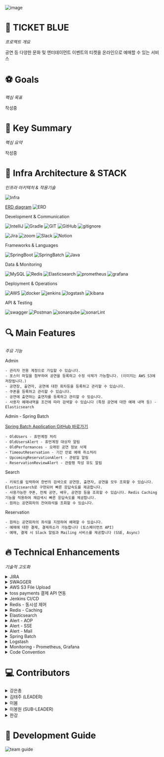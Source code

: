 ![image](https://img1.daumcdn.net/thumb/R1280x0/?scode=mtistory2&fname=https%3A%2F%2Fblog.kakaocdn.net%2Fdn%2F5Ki7f%2FbtsKOKZlNKD%2FkG8QAQwWBnEToKrhFVRrvK%2Fimg.png)

# 🎫 TICKET BLUE
_프로젝트 개요_

공연 등 다양한 문화 및 엔터테이먼트 이벤트의 티켓을 온라인으로 예매할 수 있는 서비스

# ⚽ Goals
_핵심 목표_

작성중

# 🌟 Key Summary
_핵심 요약_

작성중

# 🚀 Infra Architecture & STACK
_인프라 아키텍처 & 적용기술_

![Infra](https://img1.daumcdn.net/thumb/R1280x0/?scode=mtistory2&fname=https%3A%2F%2Fblog.kakaocdn.net%2Fdn%2FctMT0I%2FbtsKO6172by%2FCfn9epQ080RRD8gKUKFShk%2Fimg.png)

[ERD diagram](https://www.erdcloud.com/d/5iR9JboxDdHp9rhv4)
![ERD](https://github.com/user-attachments/assets/c8931c5d-13ba-4120-9876-4e0b613e9af6)

Development & Communication

![IntelliJ](https://img.shields.io/badge/IntelliJ_IDEA-222326.svg?style=for-the-badge&logo=intellij-idea&logoColor=white)
![Gradle](https://img.shields.io/badge/Gradle-02303a?style=for-the-badge&logo=gradle&logoColor=white)
![GIT](https://img.shields.io/badge/GIT-E44C30?style=for-the-badge&logo=git&logoColor=white)
![GitHub](https://img.shields.io/badge/GitHub-100000?style=for-the-badge&logo=github&logoColor=white)
![gitignore](https://img.shields.io/badge/gitignore.io-204ECF?style=for-the-badge&logo=gitignore.io&logoColor=white)

![Jira](https://img.shields.io/badge/Jira-0052CC?style=for-the-badge&logo=jira&logoColor=white)
![zoom](https://img.shields.io/badge/Zoom-0B5CFF?style=for-the-badge&logo=zoom&logoColor=white)
![Slack](https://img.shields.io/badge/Slack-4A154B?style=for-the-badge&logo=slack&logoColor=white)
![Notion](https://img.shields.io/badge/Notion-000000?style=for-the-badge&logo=notion&logoColor=white)

Frameworks & Languages

![SpringBoot](https://img.shields.io/badge/SpringBoot-6db33f?style=for-the-badge&logo=springboot&logoColor=white)
![SpringBatch](https://img.shields.io/badge/SpringBatch-6db33f?style=for-the-badge&logo=spring&logoColor=white)
![Java](https://img.shields.io/badge/Java-ED8B00?style=for-the-badge&logo=openjdk&logoColor=white)

Data & Monitoring

![MySQL](https://img.shields.io/badge/mysql-4479A1?style=for-the-badge&logo=mysql&logoColor=white)
![Redis](https://img.shields.io/badge/redis-FF4438?style=for-the-badge&logo=redis&logoColor=white)
![Elasticsearch](https://img.shields.io/badge/Elasticsearch-005571?style=for-the-badge&logo=Elasticsearch&logoColor=white)
![prometheus](https://img.shields.io/badge/prometheus-E6522C?style=for-the-badge&logo=prometheus&logoColor=white)
![grafana](https://img.shields.io/badge/grafana-F46800?style=for-the-badge&logo=grafana&logoColor=white)

Deployment & Operations

![AWS](https://img.shields.io/badge/aws-232F3E?style=for-the-badge&logo=amazonwebservices&logoColor=white)
![docker](https://img.shields.io/badge/docker-2496ED?style=for-the-badge&logo=docker&logoColor=white)
![jenkins](https://img.shields.io/badge/jenkins-D24939?style=for-the-badge&logo=jenkins&logoColor=white)
![logstash](https://img.shields.io/badge/logstash-005571?style=for-the-badge&logo=logstash&logoColor=white)
![kibana](https://img.shields.io/badge/kibana-005571?style=for-the-badge&logo=kibana&logoColor=white)

API & Testing

![swagger](https://img.shields.io/badge/swagger-85EA2D?style=for-the-badge&logo=swagger&logoColor=white)
![Postman](https://img.shields.io/badge/Postman-ff6c37?style=for-the-badge&logo=postman&logoColor=white)
![sonarqube](https://img.shields.io/badge/sonarqube-4E9BCD?style=for-the-badge&logo=sonarqube&logoColor=white)
![sonarLint](https://img.shields.io/badge/sonarlint-CB2029?style=for-the-badge&logo=sonarlint&logoColor=white)

# 🔍 Main Features

_주요 기능_

Admin

    - 관리자 전용 계정으로 가입할 수 있습니다.
    - 포스터 파일을 첨부하여 공연을 등록하고 수정 삭제가 가능합니다. (이미지는 AWS S3에 저장됩니다.)
    - 공연장, 출연자, 공연에 대한 회차등을 등록하고 관리할 수 있습니다.
    - 쿠폰을 등록하고 관리할 수 있습니다.
    - 공연에 출연하는 출연자를 등록하고 관리할 수 있습니다.
    - 사용자 예매내역을 조건에 따라 검색할 수 있습니다 (특정 공연에 대한 예매 내역 등) - Elasticsearch

Admin - Spring Batch 

[Spring Batch Application GitHub 바로가기](https://github.com/everydayspring/project-blue-batch)

    - OldUsers - 휴먼계정 처리
    - OldUsersAlert - 휴먼계정 대상자 알림
    - OldPerformances - 오래된 공연 정보 삭제
    - TimeoutReservation - 기간 만료 예매 취소처리
    - UpcomingReservationAlert - 관람일 알림
    - ReservationReviewAlert - 관람평 작성 유도 알림

Search

    - 키워드를 입력하여 한번의 검색으로 공연장, 출연자, 공연을 모두 조회할 수 있습니다. Elasticsearch로 구현되어 빠른 응답속도를 제공합니다.
    - 사용가능한 쿠폰, 전체 공연, 배우, 공연장 등을 조회할 수 있습니다. Redis Caching 기능을 적용하여 재검색시 빠른 응답속도를 제공합니다.
    - 원하는 공연회차의 잔여좌석을 조회할 수 있습니다.

Reservation

    - 원하는 공연회차의 좌석을 지정하여 예매할 수 있습니다.
    - 예매에 대한 결제, 결제취소가 가능합니다 (토스페이먼츠 API)
    - 예매, 결제 시 Slack 알림과 Mailing 서비스를 제공합니다 (SSE, Async)


# 🔥 Technical Enhancements

_기술적 고도화_

<details> <summary>JIRA</summary>

### Jira

- Jira 플랫폼을 활용하여 프로젝트 관리를 진행하였습니다

![Jira_Timeline](https://g-cbox.pstatic.net/MjAyNDExMjFfMzAw/MDAxNzMyMTYyNTQzODMx.xZDLpCMsB_vk-ReOs_fb2pckQWKXCWDOJhmYmN27W_Eg.YxNraajudnB_nkRHdVToJtELcEThTK424gE-Loj6ocAg.PNG/%EC%8A%A4%ED%81%AC%EB%A6%B0%EC%83%B7_2024-11-21_131417.png)

- GitHub 연동으로 이슈와 관련된 커밋 기록을 확인할 수 있습니다

![Jira_Github_connection](https://g-cbox.pstatic.net/MjAyNDExMjFfODQg/MDAxNzMyMTYyNjg5NTYy.vl0DYUQdx9ercb8V801IwkQcT3JaHCzwaDSiXTWT43Qg.3cU_sfoN8RgRsDWqh9XCc4aeOAW_R90e9CbrjDal5Ncg.PNG/%EC%8A%A4%ED%81%AC%EB%A6%B0%EC%83%B7_2024-11-21_131737.png)


[Jira로 프로젝트 관리하기 Blog](https://everyday-spring.com/626)

</details>

<details> <summary>SWAGGER</summary>

### Swagger

- 좀더 편안한 API 테스트를 위해 Swagger를 도입하였습니다
- API 목록이 알파벳 오름차순으로 정렬되도록 추가 설정을 하였습니다

![Swagger_API](https://g-cbox.pstatic.net/MjAyNDExMjFfODYg/MDAxNzMyMTYyODk2ODEw.ENov1JgrjEIMPxkHeYmBpxBVUs9VrZIvttgMTybO0qUg.ghIwmCI8tVSUwNZMreYjq9XtPDOfgCdBFVz_6Zl-hwIg.PNG/%EC%8A%A4%ED%81%AC%EB%A6%B0%EC%83%B7_2024-11-21_132055.png)

- DTO의 inner class 구조를 삭제하고 Sample data를 설정했습니다.

![Swagger_sample_data](https://g-cbox.pstatic.net/MjAyNDExMjFfMjU2/MDAxNzMyMTYyOTA1Njg3.HSlfdyH4pgD0olN5ixaUY1iFWwvKNPZdkQOnH5kNqyUg.kSxjxT3-X-34iF68FZ6O5Nq0IoW_Wd9sd25p2uTSBwAg.PNG/%EC%8A%A4%ED%81%AC%EB%A6%B0%EC%83%B7_2024-11-21_132118.png)

[Java SpringBoot Swagger Blog](https://everyday-spring.com/625)

</details>


<details> <summary>AWS S3 File Upload</summary>

- 공연 등록 시 공연 포스터 S3에 업로드 기능
- 공연 삭제 시 포스터 동시 삭제
- 포스터 수정 시 S3에 있던 기존 이미지가 삭제된 후 새로운 이미지로 교체 기능
- S3 이미지 첨부파일 올라간 모습
  ![S3버킷](img.png)

</details>

<details> <summary>toss payments 결제 API 연동</summary>

Toss Payments에서 제공하는 API가 사용하기 쉽게 되어있다.<br>
토스페이의 절차는 아래 사진과 같이 이루어져있다.<br>
![토스 결제 절차](https://img1.daumcdn.net/thumb/R1280x0/?scode=mtistory2&fname=https%3A%2F%2Fblog.kakaocdn.net%2Fdn%2FcNmDms%2FbtsKhpnqeWa%2FcurhwWKSLpzzy4ilgqln21%2Fimg.png)

Toss에서 제공해주는 템플릿을 열면 이렇게 html들과 Controller를 제공해준다.<br>
![템플릿](https://img1.daumcdn.net/thumb/R1280x0/?scode=mtistory2&fname=https%3A%2F%2Fblog.kakaocdn.net%2Fdn%2FcFJhZx%2FbtsKgaEY4Gr%2FdNA3GfsXLbFMCBQM1Xhi10%2Fimg.png)

처음에 결제위젯으로 진입하기 전 전달할 데이터를 세팅해서 Payment 테이블에 기본적인 값들을 저장해주고
결제위젯에 필요한 값들을 Return 값으로 전달해줬다.<br>
![리턴 값 이미지](https://img1.daumcdn.net/thumb/R1280x0/?scode=mtistory2&fname=https%3A%2F%2Fblog.kakaocdn.net%2Fdn%2FGv9D9%2FbtsKQ6N9VPv%2FeJNmer56J5Zo44QOORu6vK%2Fimg.png)

그리고 Return 값은 Model에 넣은후 Spring의 **Thymleaf**를 이용하여 html에서 값을 불러왔다.<br>
![model로 값 전달](https://img1.daumcdn.net/thumb/R1280x0/?scode=mtistory2&fname=https%3A%2F%2Fblog.kakaocdn.net%2Fdn%2FG5bSg%2FbtsKQDL7XgY%2F71tYBCz3KUtSZhDSj1W1Yk%2Fimg.png)

아래와 같이 쓰면 Model에 있는 값을 불러올 수 있다.<br>
![Thymleaf로 값 불러오기](https://img1.daumcdn.net/thumb/R1280x0/?scode=mtistory2&fname=https%3A%2F%2Fblog.kakaocdn.net%2Fdn%2FbyVEV8%2FbtsKh01Bu0c%2FDUEoPuX0CAOBUwKBj9Utj0%2Fimg.png)

결제위젯의 **결제하기**를 누르면 checkout.html의 'widgets.requestPayment'를 통해 결제창을 요청한다.<br>
![widget 이미지](https://img1.daumcdn.net/thumb/R1280x0/?scode=mtistory2&fname=https%3A%2F%2Fblog.kakaocdn.net%2Fdn%2FHn59g%2FbtsKQBt54nU%2FbDokeAO17rEuZVXT9SQVjk%2Fimg.png)

Toss에서는 중간에 결제 가격을 조정하여 악의적으로 이용할 수 있다고 하여 요청을 보낼 당시의 orderId, amount와
Return으로 받은 orderId, amount를 비교하여 일치여부를 확인하는 것을 권장하기 때문에 
결제 승인 절차에 진입하기 전에 가격을 검증하였다.
아까 Payment 테이블에 저장해놓은 orderId, amount를 불러와 Return으로 받은 값과 비교를 진행한다.<br>
![검증 이미지](https://img1.daumcdn.net/thumb/R1280x0/?scode=mtistory2&fname=https%3A%2F%2Fblog.kakaocdn.net%2Fdn%2Fbb0jdw%2FbtsKQGITmS0%2FN6v40uHIMOa4U6YW40XXwK%2Fimg.png)

그렇게 최종적으로 승인되면 아래와 같이 Json 형식으로 값들을 Return해준다.<br>
![결제 승인 이미지](https://img1.daumcdn.net/thumb/R1280x0/?scode=mtistory2&fname=https%3A%2F%2Fblog.kakaocdn.net%2Fdn%2FceC3y3%2FbtsKgef7pyp%2F4rX8Uwyctvkr96bb8lSjq0%2Fimg.png)



</details>

<details> <summary>Jenkins CI/CD</summary>

### Window PC에 Docker, jenkins 설치, GitHub 연동하기

- window 환경에서 Jenkins 환경을 구성하여 배포 테스트를 진행했습니다

![터미널에서 도커 컨테이너 실행](https://img1.daumcdn.net/thumb/R1280x0/?scode=mtistory2&fname=https%3A%2F%2Fblog.kakaocdn.net%2Fdn%2FbC3EdK%2FbtsKnFXc1Xl%2FYuAtZ1hBEkKRxcb5km3H10%2Fimg.png)
![정상적으로 연결된 젠킨스](https://img1.daumcdn.net/thumb/R1280x0/?scode=mtistory2&fname=https%3A%2F%2Fblog.kakaocdn.net%2Fdn%2FbjfzW8%2FbtsKl6BKLBs%2FmWzKjOkrxfUEp8lc7jpyr0%2Fimg.png)

### AWS EC2에 Docker Jenkins 설치, Github Spring Boot application CI/CD

- EC2에서 Jenkins CI/CD 환경을 구성하였습니다
- Docker - Jenkins 구조의 최소 요구 성능을 반영하여 t3.small 인스턴스를 생성했습니다
- Docker not found
    - Docker 명령어를 찾지 못해 발생하는 문제
    - Jenkins 내에 Docker를 추가 설치하여 Docker in Docker 구조를 사용했습니다
- 추가적인 리소스를 사용 할 수 있도록 메모리 스왑 설정도 진행하였습니다.

![ec2_instance_type](https://img1.daumcdn.net/thumb/R1280x0/?scode=mtistory2&fname=https%3A%2F%2Fblog.kakaocdn.net%2Fdn%2FQUUa3%2FbtsKtNvFdDM%2FKCnGUwP01CkzMfyB7P5Me0%2Fimg.jpg)

![jenkins_pipeline_setting](https://img1.daumcdn.net/thumb/R1280x0/?scode=mtistory2&fname=https%3A%2F%2Fblog.kakaocdn.net%2Fdn%2FrXrF9%2FbtsKtJ70cSY%2FpSMCHvEQ48aUVNAtOgRz71%2Fimg.png)

![jenkins_deploy](https://img1.daumcdn.net/thumb/R1280x0/?scode=mtistory2&fname=https%3A%2F%2Fblog.kakaocdn.net%2Fdn%2FbtzsIf%2FbtsKtFET9jR%2FNlcHtt8PZICWdbmyDmKJj1%2Fimg.png)

Jenkins CI/CD 블로그

[ (1) ](https://everyday-spring.com/628)
[ (2) ](https://everyday-spring.com/629)
[ (3) ](https://everyday-spring.com/630)
[ (4) ](https://everyday-spring.com/631)
[ (5) ](https://subin0522.tistory.com/632)
[ (6) ](https://subin0522.tistory.com/633)
[Jenkins CI/CD 트러블 슈팅](https://everyday-spring.com/634)

</details>


<details> <summary>Redis - 동시성 제어</summary>

### 동시성 제어를 위한 락 적용

- 선착순 쿠폰을 발급하는 과정에서 동시에 많은 요청이 들어올 수 있기 때문에 동시성 제어의 필요성이 있다고 생각하였고
  이를 위해 다음 세 가지 락 방식을 적용 및 테스트하여 가장 효율적인 방식을 찾고자 한다.
1. 낙관적 락 :


- 낙관적 락은 데이터베이스의 레코드에 버전 정보를 두어 데이터의 충돌이 발생하지 않을 것이라고 가정하는 방식으로 수정 시점에 데이터의
  버전이 일치하는 지를 확인하여 만약 일치하지 않으면 예외를 발생
- 장점으로는 트랜잭션이 짧고 충돌이 적은 환경에서는 성능이 뛰어나며, 락을 사용하지 않기 때문에 높은 동시성을 유지할 수 있다.
-  JPA의 @Version 애너테이션을 사용하여 쿠폰 엔티티에 Version필드를 추가하고, 이를 통해 충돌을 감지한다.


2. 비관적 락 :


- 데이터의 수정이 일어날 가능성이 높다고 가정하여 레코드를 수정할 때 즉시 락을 걸어 다른 트랜잭션이 접근하지 못하도록 하는 방식.
- 장점으로는 데이터 충돌이 발생할 가능성이 있는 경우에 유용하며 트랜잭션의 안전성을 보장.
- PA의 @Lock 애너테이션을 사용하여 레퍼지토리에서 쿠폰 엔티티를 조회할 때 비관적 락 모드를 적용.


3. 분산 락 :


- 분산 락은 여러 서버에서 동시에 접근하는 환경에서 데이터의 일관성을 유지하기 위해 사용하는 락으로 Redis와 같은 외부 시스템을 활용하여 락을 관리
- 장점으로는 여러 인스턴스에서 동시에 실행되는 애플리케이션에서 동시성 문제를 해결할 수 있으며 데이터의 일관성을 유지할 수 있다.
- Redis와 같은 분산 시스템에서 락을 관리하기 위해 Redisson 라이브러리를 사용하여 쿠폰 발급 시 분산 락을 적용.

#### 쿠폰 발급 테스트
특정 쿠폰 발급 시 동시 요청이 발생할 때 발생할 수 있는 문제를 확인하고, 성공적으로 발급된 수량과 실제 최종적으로 반영된 발급 수량의 차이를 점검 하기 위해 테스트를 진행

![테스트 폼](https://blog.kakaocdn.net/dn/z0TQK/btsKydNb8MY/4AJvi7Tk2wEVjCvoKvZhb0/img.png)
1) 테스트 준비:
testCount는 총 1000개의 동시 요청을 의미
ExecutorService는 10개의 스레드를 사용하여 동시 요청을 테스트
CountDownLatch는 모든 스레드가 작업을 완료할 때까지 메인 스레드가 대기하도록 설정.
AtomicInteger를 사용하여 발급 성공 카운트(atomicInteger)와 예외 발생 카운트(atomicexception)를 기록


2) 동시 요청 생성:
각 스레드는 couponService.firstCoupon(authUser, couponId)를 호출하여 쿠폰 발급 요청을 수행
요청이 성공하면 atomicInteger의 값을 증가,
예외가 발생하면 atomicexception의 값을 증가시키며 예외 메시지를 출력
finally 블록에서 countDownLatch.countDown()을 호출하여 해당 스레드의 작업 완료를 알린다.


3) 결과 검증:
countDownLatch.await()로 모든 스레드의 작업이 완료될 때까지 대기
executorService.shutdown()을 호출하여 스레드 풀을 종료
데이터베이스에서 최종 쿠폰 발급 수량을 가져와서 atomicInteger와 비교
성공한 발급 수량이 실제 쿠폰의 currentQuantity와 다른지 확인하여, 동시성 문제로 인한 데이터 불일치를 검증
   ![일반결과](https://blog.kakaocdn.net/dn/bKUwCE/btsKIScgQVl/FLiWoaWX0ZJ4M6hIkYDRQK/img.png)

- 일반 테스트 결과 :
  -  테스트의 결과는 최종 발급된 쿠폰의 수량 111개, 성공한 발급 수량은 1000개로 목표는 1000개의 쿠폰 발급이었지만 실질적으로 111건 밖에 유저들에게 
쿠폰이 발급 되지 않았다. 이유로는 쿠폰 발급 로직이 많은 사용자의 동시 요청을 처리하는 과정에서 동시성 제어가 제대로 이루어지지 않아, 
일부 요청이 충돌하여 실패했을 가능성이 높다. 락이 걸리지 않은 상태에서 여러 트랜잭션이 동시에 같은 쿠폰 데이터를 수정하려고 할 때 데이터 일관성이 
보장되지 않아 발급 실패가 발생할 수 있으며 그 결과로 111건 만이 발급되지 못하였다.

#### 낙관적 락 적용
 - 데이터가 충돌하지 않을 것이라는 가정 하에 동작 -> 즉, 여러 스레드가 동시에 데이터를 수정할 가능성이 낮다고 가정하고 수정할 때까지 락을 
사용하지 않는다.
![낙관적락](https://blog.kakaocdn.net/dn/UKoVz/btsKxRjoKwK/fQxgieyiAIkdElwkcnooSk/img.png) ![결과](https://blog.kakaocdn.net/dn/oDOBh/btsKxQEOBsS/BsV3JbZSHb75z7tGTpIAj1/img.png)
1) 버전 관리 : 엔티티에 @Version 어노테이션을 사용하여 쿠폰 엔티티에 Version필드를 추가 ->  DB에서 엔티티를 수정할 때, 현재 버전과 데이터베이스의 버전이 일치하는지 확인
 

2) 충돌 감지 : 다른 스레드가 동시에 해당 데이터를 수정하여 버전이 변경되었다면, 예외가 발생 -> 충돌을 감지한 스레드는 재시도하거나 오류 처리


3) 결과 : 서비스에서 발급된 쿠폰 수량과 고객이 요청한 쿠폰의 수량은 일치 하지만, 867개의 쿠폰이 예외 발생으로 인해 지급되지 못하였다.  


#### 비관적 락 적용
 - 데이터 충돌이 자주 발생한다고 가정하고 동시성을 관리하는 방법으로 락은 트랜잭션이 완료될 때까지 유지되며, 이를 통해 데이터의 일관성을 보장한다.

![비관적 락](https://blog.kakaocdn.net/dn/ALmJx/btsKKhvjSML/XPPme4stjbn5KcIZ2vjw4K/img.png)

1) 비관적 락 적용 :  Repository 락을 사용하기 위해 특정 메서드에 @Lock(LockModeType.PESSIMISTIC_WRITE) 어노테이션을 적용


2)  비관적 락 의미 : @Lock을 통해 데이터를 조회한 시점에서 다른 트랜잭션이 해당 데이터에 접근하여 변경할 수 없도록 강제로 잠금을 설정


3) 트랜잭션 범위 내 락 적용 : 비관적 락은 트랜잭션 범위 내에서만 유효 -> 트랜잭션이 완료되면 락이 자동으로 해제되며, 다른 트랜잭션이 접근가능


4) 데드락 : 여러 트랜잭션이 서로의 락을 기다리는 데드락 상황발생(대기시간 초과-PessimisticLockException) ->
적절한 타임아웃 설정 및 재시도 로직 을 통해 해결 가능


5) 결과 : 여러 스레드가 동시에 쿠폰 발급을 시도하면 트랜잭션이 순차적으로 처리되기 때문에 성능 저하가 발생할 수 있으며 특히 1000개의 요청이 한꺼번에 들어올 경우 
락으로 인해 데드락 상황이 발생할 수 있으며 그 결과 많은 요청이 충돌하면서 일부는 대기 중 타임아웃되거나 실패하고  최종 발급 수량과 요청된 수량 간 차이가 아래와 같이 발생 할 수 있다.

![비관적 락 결과](https://blog.kakaocdn.net/dn/dl5NL1/btsKJAJbRPG/LKNqypLVcFNXXXY5kWZk6K/img.png)


#### 분산 락 적용
 - 여러 인스턴스에서 동시성 제어를 목적으로 사용되며 분산 환경에서 데이터 일관성을 보장하기 위해 Redis와 같은 외부 시스템을 이용해 락을 관리하는 방식.

![분산 락 aop](https://blog.kakaocdn.net/dn/T8q99/btsKJCGTTd5/Ip42602YYOaRn3oP9mkk8k/img.png)

 -  aop를 적용한 락 로직 (어노테이션)
1) Redis 기반 락 구현:

Redis에 락 키를 저장하여 동시성 제어를 수행하며 락의 키는 lock:<key> 형식으로 생성하고 RedissonClient를 사용해 관리



2) 락 설정 및 획득 :

lock.tryLock() 메서드를 통해 지정된 대기 시간(waitTime)과 임대 시간(leaseTime) 내에 락을 획득 시도 한다.

- waitTime: 락을 기다릴 최대 시간.
- leaseTime: 락을 유지할 시간.


3) 락 해제 및 자동 해제 :

락 해제는 lock.unlock()를 호출하며 leaseTime 이 초과되면 자동으로 해제되며, 락이 해제가 되지 않는다면 다른 트랜잭션에서 접근할 수 없으므로 
finally 를 통해 항상 락을 해제 할 수 있도록 지정함.

#### 분산 락 적용 : 
![분산 락적용 이미지](https://img1.daumcdn.net/thumb/R1280x0/?scode=mtistory2&fname=https%3A%2F%2Fblog.kakaocdn.net%2Fdn%2Fb02Q9C%2FbtsKKrdsWrv%2FwAkpGmB6wFKDYVvFdVkq21%2Fimg.png)
AOP를 통해 지정한 어노테이션 포인트를 통해 특정 서비스 메서드 위에 락 어노테이션과 Key 값을 명시하여 동시성 제어를 수행 할 수 있도록 한다. 
이때의 Key 값은 락의 고유 식별자로 사용되며 이를 통하여 Redis와 같은 외부 시스템에서 분산 락을 관리한다.

-> 락을 필요한 메서드에만 간단한 방법으로 적용할 수 있어 코드 중복을 줄이며 설정된 Key를 통해 각 리소스에 대한 락을 독립적으로 관리가 가능하다.

#### 분산락 테스트

1) 테스트 환경 설정 :

- 30개의 스레드가 동시에 쿠폰 발급을 요청하도록 설정.
- 각각의 스레드는 고유한 AuthUser 객체를 생성하여 요청 간 충돌 방지.

2) 테스트 데이터 :
발급 가능한 쿠폰의 총 수량 
10,000개.

#### 결과 
![분산 락 결과](https://img1.daumcdn.net/thumb/R1280x0/?scode=mtistory2&fname=https%3A%2F%2Fblog.kakaocdn.net%2Fdn%2F9jeuM%2FbtsKIQy0ksH%2FdSgxPB9sRMagK1AA36K2iK%2Fimg.png)
1) 발급 수량 일치 :

- 서비스에서 발급된 쿠폰 수량: 10,000개.
- 고객이 요청한 쿠폰 수량과 정확히 일치하며 중복 발급 없음

2) 데드락 미발생 :

- 30개 스레드의 동시 요청 처리 중에도 데드락이나 타임아웃 발생하지 않음

3) 안전성 확인 :

- 분산 락 적용으로 인해 예상치 못한 쿠폰 발급 초과 문제 해결
- 각 스레드는 순차적으로 락을 획득하여 동시성 문제 없이 안정적으로 요청 처리

</details>

<details>
  <summary>Redis - Caching</summary>

- 배우 단건 조회

   <details>
       <summary>캐싱 전: Average 32, Error 0%</summary>

  ![캐싱 전 이미지](https://img1.daumcdn.net/thumb/R1280x0/?scode=mtistory2&fname=https%3A%2F%2Fblog.kakaocdn.net%2Fdn%2Fcen7X9%2FbtsKPgSiDEL%2FtR8hYcOo2bAaw9slhjcGMK%2Fimg.png)
  ![캐싱 전 그래프](https://img1.daumcdn.net/thumb/R1280x0/?scode=mtistory2&fname=https%3A%2F%2Fblog.kakaocdn.net%2Fdn%2FArpyG%2FbtsKRxLs9PS%2FPmIG1PPi6KKLRblYhMvdo0%2Fimg.png)

  </details>

  <details>
     <summary>캐싱 후: Average 7, Error 0%</summary>

  ![캐싱 후 이미지](https://img1.daumcdn.net/thumb/R1280x0/?scode=mtistory2&fname=https%3A%2F%2Fblog.kakaocdn.net%2Fdn%2FW3abg%2FbtsKR3XvRJ2%2FWrsEYChLeRYZljfltkW57K%2Fimg.png)
  ![캐싱 후 그래프](https://img1.daumcdn.net/thumb/R1280x0/?scode=mtistory2&fname=https%3A%2F%2Fblog.kakaocdn.net%2Fdn%2FpLbxO%2FbtsKPOnnz2S%2F4XK0aGmAb16lBK5CVaPSO0%2Fimg.png)

  </details>


- 공연 단건 조회

   <details>
       <summary>캐싱 전: Average 30, Error 0%  </summary>

  ![캐싱 전 이미지](https://img1.daumcdn.net/thumb/R1280x0/?scode=mtistory2&fname=https%3A%2F%2Fblog.kakaocdn.net%2Fdn%2FKDaEx%2FbtsKR58R7fm%2Fo9zhFyiET3tWGDqr2v97WK%2Fimg.png)
  ![캐싱 전 그래프](https://img1.daumcdn.net/thumb/R1280x0/?scode=mtistory2&fname=https%3A%2F%2Fblog.kakaocdn.net%2Fdn%2F5SsZZ%2FbtsKRRJIXSj%2FItWW5d4k79bI22BUiNkEvk%2Fimg.png)

  </details>

  <details>
     <summary> 캐싱 후: Average 14, Error 0%</summary>

  ![캐싱 후 이미지](https://img1.daumcdn.net/thumb/R1280x0/?scode=mtistory2&fname=https%3A%2F%2Fblog.kakaocdn.net%2Fdn%2Fb45hcX%2FbtsKQzwmxs6%2FKcNkUty6dFa1ML4giCsYW1%2Fimg.png)
  ![캐싱 후 그래프](https://img1.daumcdn.net/thumb/R1280x0/?scode=mtistory2&fname=https%3A%2F%2Fblog.kakaocdn.net%2Fdn%2FP9VJp%2FbtsKRgb706p%2FWhVbTFCRI1yK8XpJ19XvZk%2Fimg.png)
  </details>


- 공연 회차 조회

   <details>
       <summary> 캐싱 전: Average 25, Error 0% </summary>

  ![캐싱 전 이미지](https://img1.daumcdn.net/thumb/R1280x0/?scode=mtistory2&fname=https%3A%2F%2Fblog.kakaocdn.net%2Fdn%2FZgCuN%2FbtsKPhjfC4j%2Fxn51iJOoh016xTnkjddYxk%2Fimg.png)
  ![캐싱 전 그래프](https://img1.daumcdn.net/thumb/R1280x0/?scode=mtistory2&fname=https%3A%2F%2Fblog.kakaocdn.net%2Fdn%2FbzXDUB%2FbtsKPGJ0Y4s%2Fkt0nbgiP0VQ2wvYn0mRwB1%2Fimg.png)

  </details>

  <details>
     <summary>캐싱 후: Average 12, Error 0%</summary>

  ![캐싱 후 이미지](https://img1.daumcdn.net/thumb/R1280x0/?scode=mtistory2&fname=https%3A%2F%2Fblog.kakaocdn.net%2Fdn%2FxUYhe%2FbtsKRSojJE2%2FaM7ccg7qg2VbAL7xAkCip1%2Fimg.png)
  ![캐싱 후 그래프](https://img1.daumcdn.net/thumb/R1280x0/?scode=mtistory2&fname=https%3A%2F%2Fblog.kakaocdn.net%2Fdn%2FbuK0AT%2FbtsKQgREgRx%2FEYKSIrrpTVgSjQpRJ5B5o0%2Fimg.png)
  </details>


- 공연 관람평 조회

   <details>
       <summary> 캐싱 전: Average 17369, Error 0% </summary>

  ![캐싱 전 이미지](https://img1.daumcdn.net/thumb/R1280x0/?scode=mtistory2&fname=https%3A%2F%2Fblog.kakaocdn.net%2Fdn%2FbgBZgh%2FbtsKPBhCTDv%2FUoM0OKH3hkD62TXgDgLbCk%2Fimg.png)
  ![캐싱 전 그래프](https://img1.daumcdn.net/thumb/R1280x0/?scode=mtistory2&fname=https%3A%2F%2Fblog.kakaocdn.net%2Fdn%2Fze7lA%2FbtsKRogMbQA%2F6ZkRNnhWV2uTKpXcRKOxF1%2Fimg.png)

  </details>

  <details>
     <summary> 캐싱 후: Average 19, Error 0%</summary>

  ![캐싱 후 이미지](https://img1.daumcdn.net/thumb/R1280x0/?scode=mtistory2&fname=https%3A%2F%2Fblog.kakaocdn.net%2Fdn%2Fc6z6xL%2FbtsKQLpXFWe%2FqoFIEGykvW7WKo9k6jhCN1%2Fimg.png)
  ![캐싱 후 그래프](https://img1.daumcdn.net/thumb/R1280x0/?scode=mtistory2&fname=https%3A%2F%2Fblog.kakaocdn.net%2Fdn%2FoCcm7%2FbtsKPUOPkct%2FVoaRKuROYppMp4nGLEONpK%2Fimg.png)
  </details>


- 공연 출연자 조회

   <details>
       <summary>  캐싱 전: Average 26, Error 1.04%   </summary>

  ![캐싱 전 이미지](https://img1.daumcdn.net/thumb/R1280x0/?scode=mtistory2&fname=https%3A%2F%2Fblog.kakaocdn.net%2Fdn%2FwmBUB%2FbtsKPyFuHDp%2FdIK6JSYhZZl98UpmgYfQhk%2Fimg.png)
  ![캐싱 전 그래프](https://img1.daumcdn.net/thumb/R1280x0/?scode=mtistory2&fname=https%3A%2F%2Fblog.kakaocdn.net%2Fdn%2Flt3CP%2FbtsKQrL3Des%2F4BeU9pyU38jlZ3R9JSymsk%2Fimg.png)

  </details>

  <details>
     <summary>캐싱 후: Average 14, Error 0%</summary>

  ![캐싱 후 이미지](https://img1.daumcdn.net/thumb/R1280x0/?scode=mtistory2&fname=https%3A%2F%2Fblog.kakaocdn.net%2Fdn%2FetO397%2FbtsKRdmaiAf%2Fcye4DnT5kKo8FBABuAJWyK%2Fimg.png)
  ![캐싱 후 그래프](https://img1.daumcdn.net/thumb/R1280x0/?scode=mtistory2&fname=https%3A%2F%2Fblog.kakaocdn.net%2Fdn%2FcuuDXS%2FbtsKQ8kYjgj%2F4dpSu9r3wKLB93gAOR7WJk%2Fimg.png)
  </details>


- 공연장 단건 조회

   <details>
       <summary> 캐싱 전: Average 148, Error 9.55%   </summary>

  ![캐싱 전 이미지](https://img1.daumcdn.net/thumb/R1280x0/?scode=mtistory2&fname=https%3A%2F%2Fblog.kakaocdn.net%2Fdn%2FETGnP%2FbtsKQ4iBAe9%2FB4gZhj8jsUMrW0AMjYXdZK%2Fimg.png)
  ![캐싱 전 그래프](https://img1.daumcdn.net/thumb/R1280x0/?scode=mtistory2&fname=https%3A%2F%2Fblog.kakaocdn.net%2Fdn%2FUe0l1%2FbtsKRoujH5T%2FmjdE7qUlVMghiM67heaxo1%2Fimg.png)

  </details>

  <details>
     <summary> 캐싱 후: Average 12, Error 0%</summary>

  ![캐싱 후 이미지](https://img1.daumcdn.net/thumb/R1280x0/?scode=mtistory2&fname=https%3A%2F%2Fblog.kakaocdn.net%2Fdn%2FbS4HZy%2FbtsKRS2WMt8%2FsfKTLrMnXHUMkkGkyEIejK%2Fimg.png)
  ![캐싱 후 그래프](https://img1.daumcdn.net/thumb/R1280x0/?scode=mtistory2&fname=https%3A%2F%2Fblog.kakaocdn.net%2Fdn%2Fcs9Hb0%2FbtsKPBaU7ow%2FtO0Qx4RqO0OoPjqckRQvHk%2Fimg.png)
  </details>


</details>

<details> <summary>Elasticsearch</summary>

### elastic 환경설정 및 검색 api구현과정
#### elastic 도입 배경
ElasticSearch는 빠르고 정확한 검색이 필요한 다양한 서비스에서 사용됩니다.
저희 프로젝트에서는 검색 속도와 정확성을 최적화하기 위해 도입했으며, 주요 도입 이유는 다음과 같습니다:

- 예약 검색 최적화: 사용자 예약 정보를 효율적으로 검색하기 위한 전용 검색 엔진 필요.
- 데이터 분석 확장성: 단순 검색뿐만 아니라, 예약 데이터의 다양한 분석이 가능하도록 설계.
- 확장 가능성: 프로젝트가 확장되더라도 서버를 손쉽게 추가하고 데이터를 효과적으로 분산 처리할 수 있는 구조..

#### elasticsearch API 구현
검색 API
예약 검색 API를 구현해 사용자 이름, 공연 제목, 날짜, 상태 등 다양한 조건으로 검색 가능하도록 개발.

- 사용한 기술: Criteria API를 이용한 정적 쿼리 생성.
- 구현 방식:
예약 정보 필터링.
데이터 동기화 기능 구현.

- api
![image](https://github.com/user-attachments/assets/223ffbba-7c80-4622-b044-19d49159017d)
![image](https://github.com/user-attachments/assets/d1ba2880-ee51-49f6-aedd-2c5d1102c666)

- index
![image](https://github.com/user-attachments/assets/059969de-6a28-4397-ba2e-380ca11beedb)
![image](https://github.com/user-attachments/assets/5631fd1e-7a10-4cbf-91f4-ca0a20efb5c0)

- data
![image](https://github.com/user-attachments/assets/a4163210-e8d3-4330-818f-ba7fb2d5846c)

#### 성능 테스트 및 개선 방향
Elasticsearch를 도입한 뒤, 실제 환경에서의 성능을 점검했습니다.
다양한 조건으로 쿼리를 실행하며 MySQL과 속도를 비교했고, 성능 병목 현상을 식별해 최적화했습니다.

- 성능 이슈 및 대응
    이슈: MySQL보다 Elasticsearch의 속도가 느린 문제 발견.
    원인:
인덱스 설정 최적화 부족.
데이터가 분산되지 않은 단일 노드 구성.
대응 방안:
역색인 최적화.
샤드 분산 구성 및 클러스터 확장.
- admin/search 성능
![image](https://github.com/user-attachments/assets/ef56629d-5ed4-4132-aab1-a8f4b428e038)
- search/keyword 성능
![image](https://github.com/user-attachments/assets/bc54aea2-6600-4737-9525-efc4077bb30c)


### elastic api 성능비교 및 grafna 이용한 모니터링
Elasticsearch(ES) 기반 API와 MySQL 기반 API의 성능을 비교하고, 높은 부하 조건에서의 안정성을 평가하기 위해 진행했습니다. 
성능 평가는 아래 지표를 기준으로 이루어졌습니다:
- 평균 응답 시간: 각 API의 요청 처리 속도 비교.
- 초당 처리량(QPS): 부하 증가 시 API가 처리 가능한 요청 수.
- CPU 사용량: 자원 효율성을 평가.
- 안정성 평가: 동시 사용자가 많아질수록 성능 변화 확인.
#### 테스트 결과
![image](https://github.com/user-attachments/assets/4c01bad4-1aa6-4c6f-af22-6346b02366c9)
![image](https://github.com/user-attachments/assets/13cd51c3-246c-42e1-9b90-07d791d9c815)
![image](https://github.com/user-attachments/assets/1e72e000-158d-4eee-a6fc-6978d9e5dc4d)

#### 테스트 결과 분석
- 평균 응답 시간
API별 평균 응답 시간을 비교한 결과, 아래와 같은 차이가 나타났습니다:

/search/filter와 같은 단순 쿼리는 MySQL 기반 API가 더 빠른 응답 시간을 기록.
/admin/search와 같은 복합 쿼리에서는 Elasticsearch의 성능이 더 우수할 것으로 기대했지만, 테스트 데이터의 영향으로 차이가 크지 않았음.
- 초당 처리량(Throughput)
동시 사용자가 증가했을 때 QPS는 일정 수준 유지되었으나, Elasticsearch는 특정 시점에서 약간의 성능 저하가 발생.
MySQL은 데이터 크기가 작을 경우 Elasticsearch보다 높은 QPS를 기록.
- 호출 트래픽 분포
단순 쿼리(/search/filter, /search/reservations)와 복합 쿼리(/admin/search)의 호출 비율을 분석한 결과, 복합 쿼리 API에서 부하가 더 집중되는 경향이 나타남.
- CPU 사용량
Elasticsearch는 복합 쿼리를 처리할 때 CPU 자원을 더 많이 사용.
네트워크 오버헤드와 데이터 직렬화/역직렬화로 인한 자원 사용량 증가 가능성 확인.

#### Elasticsearch 속도 저하 원인 분석
1. 데이터 크기
   테스트 데이터 크기: 작은 데이터셋에서는 MySQL이 Elasticsearch보다 효율적.
   실제 운영 데이터: 대규모 데이터에서는 Elasticsearch의 장점이 발휘될 가능성이 높음.
2. Elasticsearch 쿼리 복잡도
   복잡한 조합의 쿼리(예: filter, match, sort, aggregation)에서 성능 저하가 발생 가능.
   쿼리 최적화가 미흡했을 가능성 존재.
3. 네트워크 오버헤드
   Elasticsearch는 HTTP 통신을 사용하므로, 네트워크 지연이 발생.
   Docker 기반 로컬 환경에서도 이로 인한 지연 발생 가능.
4. Elasticsearch 인덱스 설정
   refresh_interval, number_of_shards, number_of_replicas 등의 설정이 기본값으로 되어 있어 최적화되지 않았을 가능성.
   
#### 개선 방향 및 추가 테스트 계획
1. 데이터셋 확장
   운영 환경과 유사한 대규모 데이터셋으로 테스트하여 실제 성능을 확인.
2. 쿼리 최적화
   불필요한 aggregation과 sorting 제거.
   필터링 위주의 쿼리 구조로 변경하여 성능 향상.
3. Elasticsearch 인덱스 설정 최적화
   number_of_shards와 number_of_replicas를 환경에 맞게 재설정.
   refresh_interval을 조정해 인덱싱 성능 개선.
4. 네트워크 환경 개선
   로컬 테스트 환경을 벗어나 실제 운영 서버 환경에서 성능 테스트.
   결론
   테스트 결과, MySQL은 작은 데이터셋에서 더 나은 성능을 보였지만, 
Elasticsearch는 대규모 데이터 환경에서의 장점을 살릴 가능성이 높습니다. 
향후 쿼리와 인덱스 설정을 최적화하고, 대규모 데이터셋으로 추가 테스트를 진행할 예정입니다.

</details>

<details> <summary>Alert - AOP</summary>

### AOP 를 사용하여 알림설정

- [ (1) spring 과 slack 알림 연동 - 1](https://k-chongchong.tistory.com/40)
- [ (2) AOP를 사용한 알림 연동 - 2 ](https://k-chongchong.tistory.com/41)
- [ (3) 이벤트 기반 아키텍처(EDA)와 AOP의 비교 -3 ](https://k-chongchong.tistory.com/42)

</details>

<details> <summary>Alert - SSE</summary>

위아래를 띄우고 여기에 내용을 작성하세요
마크다운 문법으로 작성하시면 됩니다

</details>

<details> <summary>Alert - Mail</summary>

메일 서버가 여러가지 있지만 네이버와 구글을 고민하던 중<br>
글로벌 시장을 겨냥한(?) 구글 서버를 사용했다.

우선 Config를 작성하기 전에 해야할 것.
1. Google 로그인 > 보안 > 2단계 인증
2. 앱 비밀번호 생성
3. 앱 비밀번호 16자리 저장하기

![환경변수](https://img1.daumcdn.net/thumb/R1280x0/?scode=mtistory2&fname=https%3A%2F%2Fblog.kakaocdn.net%2Fdn%2Fby1TXS%2FbtsKQaqhrCs%2FCVKr9JshJ6QKHuAaHUk7Q0%2Fimg.png)

## 1. build.gradle
implementation 'org.springframework.boot:spring-boot-starter-mail'

## 2. MailConfig
환경변수를 설정했으면 아래와 같이 Config 파일을 작성해준다.<br>
![Config](https://img1.daumcdn.net/thumb/R1280x0/?scode=mtistory2&fname=https%3A%2F%2Fblog.kakaocdn.net%2Fdn%2FIqsAp%2FbtsKQ7GkwLn%2FSFXQkrpTuC2ADXi0cdCzl0%2Fimg.png)

## 3. AsyncConfig
예매나 결제에 대한 결과를 메일로 알려주려하는데, 이 메일은 사실 부가적인 요소이기 때문에
메일 발송이 실패하더라도 예매나 결제 결과에 영향을 끼쳐선 안된다.

비동기처리를 하게되면 메인 쓰레드가 아닌 별도 쓰레드에서 동작하는데,
일반적으로 Spring에서는 트랜잭션이 쓰레드간 전파를 하지 않기 때문에 메일에서 롤백이 일어나도 메인 쓰레드에는 영향이 없다.

그리고 동기식으로 처리하게 되면 메일 전송이 완료될 때까지 메인 쓰레드는 대기를 하게 되는데,
그렇게 되면 메인 쓰레드는 다른 작업을 할 수 없기에 메일 발송에서 비동기처리는 사실상 **필수**인 기능인 셈이다.

메일 발송을 비동기식으로 처리하기 위해 Config 파일을 작성 후 사용하고 싶은 메서드에 **@Asnyc** 어노테이션을 달아주면 된다.<br>
![AsyncConfig](https://img1.daumcdn.net/thumb/R1280x0/?scode=mtistory2&fname=https%3A%2F%2Fblog.kakaocdn.net%2Fdn%2FeuTxOp%2FbtsKRDEIPk7%2F5GlYX1XzmrFxxTkhKcOAM1%2Fimg.png)

처음에는 쓰레드 갯수와 Queue 용량을 작게 설정했었는데 Jmeter로 테스트를 하다보니
쓰레드도 작고 용량도 작아서 에러율이 98% 가량 됐었다.

Queue 용량이 크면 응답 지연이 발생하게 되지만, 지연이 발생하더라도 에러를 잡는게 우선이라고 생각해서
용량을 크게 잡았다.

결과적으론 에러율이 15%정도가 되었는데 이것도 로직에 대한 문제보단 컴퓨터 사양, 인터넷 문제로 판단된다.

### **쓰레드 수정 전**<br>
![쓰레드 수정 전](https://img1.daumcdn.net/thumb/R1280x0/?scode=mtistory2&fname=https%3A%2F%2Fblog.kakaocdn.net%2Fdn%2Fdh8FU0%2FbtsKRbWjpKa%2FnMksePGOTN1xHwj33hutlk%2Fimg.webp)

### **쓰레드 수정 후**<br>
![쓰레드 수정 후](https://img1.daumcdn.net/thumb/R1280x0/?scode=mtistory2&fname=https%3A%2F%2Fblog.kakaocdn.net%2Fdn%2FRMRYs%2FbtsKPFj0Z2Z%2F48sbDJPHJIJkklnLuywK61%2Fimg.webp)

## 4. EmailService
3번에서 설정한 비동기는 아래 이미지와 같이 사용하려는 메서드에 @Async와 Bean에서 설정한 이름을 넣어주면 된다.

JavaMailSender를 이용해 간편하게 메일을 전송할 수 있다.<br>
![EmailService](https://img1.daumcdn.net/thumb/R1280x0/?scode=mtistory2&fname=https%3A%2F%2Fblog.kakaocdn.net%2Fdn%2Fc009Zg%2FbtsKQajpUwi%2FQaPQvDs4kFumbI8DNnMw81%2Fimg.png)

메일에 관련된 예외처리는 구현하려고 했었으나 실패로직을 구현하는 방법을 몰라서 시도하다가
마감 시간 이슈로인해 적용하지 못해서 시간 여유가 생기면 따로 구현해보려 한다.

</details>

<details> <summary>Spring Batch</summary>

위아래를 띄우고 여기에 내용을 작성하세요
마크다운 문법으로 작성하시면 됩니다

</details>

<details> <summary>Logstash</summary>

### Logstash 환경설정
- https://velog.io/@uara67/Logstash-springboot-환경-구현하기로그수집하기-1일차
- https://velog.io/@uara67/logstash-AOP로-로그-수집하기


## 1. build.gradle
logback을 이용하여 logstash에 로그를 전달할 것이기에 의존성을 추가해준다. <br>

implementation 'net.logstash.logback:logstash-logback-encoder:7.4'

## 2. logback-spring.xml
### 로그 관련 고려한 점
1. 예매, 쿠폰, 결제 관련 내역의 로그를 남길 것
2. ELK 서버 외의 LOCAL에도 로그를 남길 것
3. 쿼리문도 로그로 남길 것

xml 파일을 보면 local파일을 생성하여 저장하는 부분과 쿼리문 전송하는 부분,
aop를 사용해서 해당 클래스에 logstash로 로그를 전송하는 부분이 있다.

<details> <summary> logback-spring.xml </summary>

``` Java
<configuration scan="true" scanPeriod="30 seconds">
    <property resource="application.properties"/>
    <appender name="CONSOLE" class="ch.qos.logback.core.ConsoleAppender">
        <encoder>
            <pattern>%d{yyyy-MM-dd HH:mm:ss} %-5level %logger{36} - %msg%n</pattern>
        </encoder>
    </appender>

    <!-- 로컬 파일에 로그 저장 설정 -->
    <appender name="FILE" class="ch.qos.logback.core.rolling.RollingFileAppender">
        <rollingPolicy class="ch.qos.logback.core.rolling.TimeBasedRollingPolicy">
            <fileNamePattern> ${LOGSTASH_FILE_PATH} </fileNamePattern>
            <maxHistory>14</maxHistory>
        </rollingPolicy>
        <encoder>
            <pattern>%date %level [%thread] %logger{10} [%file:%line] %msg%n%xThrowable{5}</pattern>
        </encoder>
    </appender>

    <!--  logstash setting  -->
    <appender name="LOGSTASH" class="net.logstash.logback.appender.LogstashTcpSocketAppender">
        <destination> ${LOGSTASH_DESTINATION} </destination>
        <encoder class="net.logstash.logback.encoder.LogstashEncoder" />
    </appender>

    <logger name="com.sparta.projectblue.aop.LogstashAspect" level="DEBUG">
        <appender-ref ref="LOGSTASH" />
        <appender-ref ref="CONSOLE" />
    </logger>

    <logger name="org.hibernate.SQL" level="DEBUG" additivity="false">
        <appender-ref ref="LOGSTASH" />
    </logger>

    <!-- 전체 애플리케이션 로깅 설정 -->
    <root level="INFO">
        <appender-ref ref="CONSOLE" />  <!-- INFO레벨 이상 로그를 CONSOLE에 출력 -->
        <appender-ref ref="FILE" />  <!-- INFO레벨 이상 로그를 File에 기록 -->
    </root>
```
</details>

## 3. LogstashAspect
AOP방식을 사용하였고, 어노테이션 방식의 포인트컷을 사용해
로그를 남기고자 하는 메서드에 어노테이션을 달아주었다.

logstash.conf 파일을 보면 알겠지만, "ReservationEvent" 이라는 글자를 필터해서
해당 index에 로그를 저장한다.

<details> <summary> LogstashAspect.java </summary>

```Java
    @Pointcut("@annotation(com.sparta.projectblue.aop.annotation.ReservationLogstash)")
    private void reservationLog() {}

    @Around("reservationLog()")
    public Object reservationLogstash(ProceedingJoinPoint joinPoint) throws Throwable {
        Object result;
        try {
            result = joinPoint.proceed();
        } catch (Exception e) {
            log.error(
                    "ReservationEvent: 예매 실패 - 메서드: {}, 이유: {}",
                    joinPoint.getSignature().getName(),
                    e.getMessage());
            throw e;
        }

        // 예매 완료
        // 패턴 매칭을 적용한 코드
        if (result instanceof CreateReservationResponseDto reservation) {
            log.info(
                    "ReservationEvent: 예매 완료 - 예매 ID: {}, 공연명: {}, 날짜: {}, 좌석: {}, 총 가격: {}, 예약상태: {}",
                    reservation.getId(),
                    reservation.getPerformanceTitle(),
                    reservation.getRoundDate(),
                    reservation.getSeats(),
                    reservation.getPrice(),
                    reservation.getStatus());
        }

        // 예매 취소
        else if ("delete".equals(joinPoint.getSignature().getName())) {
            Object[] args = joinPoint.getArgs();
            Long reservationId = (Long) args[0];
            log.info("ReservationEvent: 예매 취소 - 유저 ID: {}", reservationId);
        } else {
            log.warn("ReservationEvent: 예상치 못한 결과 형식 - {}", result);
        }

        return result;
    }
```
</details>

## 4. docekr-compose.yml
프로젝트 세팅은 끝났고 docker에 elk를 쉽게 설치하는 방법으로 docker-compose.yml 파일을 세팅했다.

docker에 설치하는 방법은 간단하다. 나는 window를 사용하기 때문에
1. PowerShell을 관리자 모드로 실행
2. docker-compose.yml 파일이 있는 경로로 이동
3. "docker compose up -d" 명령어를 입력해서 image를 다운받고 container를 실행

<details> <summary> docekr-compose.yml </summary>

```yaml
services:
  es01:
    image: docker.elastic.co/elasticsearch/elasticsearch:7.17.3
    container_name: es01
    environment:
      - node.name=es01
      - cluster.name=search-cluster
      - discovery.seed_hosts=es02,es03
      - cluster.initial_master_nodes=es01,es02,es03
      - xpack.security.enabled=false
      - xpack.security.http.ssl.enabled=false
      - xpack.security.transport.ssl.enabled=false
      - "ES_JAVA_OPTS=-Xms256m -Xmx256m"
    ports:
      - "9200:9200" # https
      - "9300:9300" #tcp
    networks:
      - es-bridge
  es02:
    image: docker.elastic.co/elasticsearch/elasticsearch:7.17.3
    container_name: es02
    environment:
      - node.name=es02
      - cluster.name=search-cluster
      - discovery.seed_hosts=es01,es03
      - cluster.initial_master_nodes=es01,es02,es03
      - xpack.security.enabled=false
      - xpack.security.http.ssl.enabled=false
      - xpack.security.transport.ssl.enabled=false
      - "ES_JAVA_OPTS=-Xms256m -Xmx256m"
    ports:
      - "9201:9200" # https
      - "9301:9300" #tcp
    networks:
      - es-bridge
  es03:
    image: docker.elastic.co/elasticsearch/elasticsearch:7.17.3
    container_name: es03
    environment:
      - node.name=es03
      - cluster.name=search-cluster
      - discovery.seed_hosts=es01,es02
      - cluster.initial_master_nodes=es01,es02,es03
      - xpack.security.enabled=false
      - xpack.security.http.ssl.enabled=false
      - xpack.security.transport.ssl.enabled=false
      - "ES_JAVA_OPTS=-Xms256m -Xmx256m"
    ports:
      - "9202:9200" # https
      - "9302:9300" #tcp
    networks:
      - es-bridge
  logstash:
    image: docker.elastic.co/logstash/logstash:7.17.3
    container_name: logstash
    environment:
      - xpack.monitoring.enabled=false
    ports:
      - 5000:5000
      - 9600:9600
    volumes:
      - ./logstash.conf:/usr/share/logstash/pipeline/logstash.conf # local file mapping
    depends_on:
      - es01
      - es02
      - es03
    networks:
      - es-bridge
  kibana:
    image: docker.elastic.co/kibana/kibana:7.17.3
    container_name: kibana
    environment:
      SERVER_NAME: kibana
      ELASTICSEARCH_HOSTS: http://es01:9200
    ports:
      - 5601:5601
    # Elasticsearch Start Dependency
    depends_on:
      - es01
    networks:
      - es-bridge
networks:
  es-bridge:
    driver: bridge
```

</details>

ElasticSearch 노드는 3개 이상, 홀수 단위로 설정해놓는 것이 장애 발생 시
후보 마스터노드를 선출할 때 좋다고 해서 3개로 구성했다.

사용하는 메모리는 AWS 4GB 짜리 medium 서버를 이용하기 때문에 256MB로 설정해주었다.

logstash의 volumes를 통해 현재 경로에 있는 logstash.conf 와 docker 서버에 있는 logstash.conf를 매핑시켰다.
이러면 logstash 내용들을 굳이 docker 서버에 접속하지 않고 window에서 파일을 수정할 수 있어서 간편하다.

## 5. logstash.conf
logstash로 수집되는 로그들을 filter도 해주고 로그 형식 변환 등을 해서 es로 보내주는 설정파일이다.

<details> <summary> logstash.conf </summary>

```
input {
  tcp {
    port => 5000	// 5000번 포트로 log를 받겠다.
    codec => json	// json 형식으로
  }
}

filter {
 grok {	// timestamp는 ISO8601 형식으로.... loglevel도... 나머지데이터는 message에~
  match => { "message" => "%{TIMESTAMP_ISO8601:timestamp} %{LOGLEVEL:loglevel} %{GREEDYDATA:message}" }
 }

 date {
  match => [ "timestamp", "ISO8601" ]
 }

 # 이벤트별 태그 추가
 # ReservationEvent 가 포함되어 있으면 reservation_event 태그 추가
 if [message] =~ "ReservationEvent" {
  mutate { add_tag => ["reservation_event"] }
 }

 if [message] =~ "PaymentEvent" {
  mutate { add_tag => ["payment_event"] }
 }
 
 if [message] =~ "CouponEvent" {
  mutate { add_tag => ["coupon_event"] }
 }

 # SQL 관련 테이블 이름으로 쿼리 태그 추가
 # select가 포함된 쿼리는 제외한다.
 if [logger_name] == "org.hibernate.SQL" {
  if [message] =~ /select/ {
   drop {}
  }
  if [message] =~ /(reservations|reserved_seats|rounds)/ {
    mutate { add_tag => ["reservation_query"] }
  } else if [message] =~ /payments/ {
    mutate { add_tag => ["payment_query"] }
  } else if [message] =~ /coupon/ {
    mutate { add_tag => ["coupon_query"] }
  }
 }
}

output {
 # 전체 이벤트 로그 전송
 if "reservation_event" in [tags] or "payment_event" in [tags] or "coupon_event" in [tags]
   or "reservation_query" in [tags] or "payment_query" in [tags] or "coupon_query" in [tags] {
  elasticsearch {
   hosts => ["http://es01:9200", "http://es02:9200", "http://es03:9200"]
   index => "logstash-%{+YYYY.MM.dd}"
  }
  stdout { codec => rubydebug }
 }
 # Reservation 관련 이벤트와 쿼리를 Elasticsearch로 전송
 if "reservation_event" in [tags] or "reservation_query" in [tags] {
   elasticsearch {
     hosts => ["http://es01:9200", "http://es02:9200", "http://es03:9200"]
     index => "reservation-logs-%{+YYYY.MM.dd}"
   }
   stdout { codec => rubydebug }
 }

 # Payment 관련 이벤트와 쿼리를 Elasticsearch로 전송
 if "payment_event" in [tags] or "payment_query" in [tags] {
   elasticsearch {
     hosts => ["http://es01:9200", "http://es02:9200", "http://es03:9200"]
     index => "payment-logs-%{+YYYY.MM.dd}"
   }
   stdout { codec => rubydebug }
 }

 # Coupon 관련 이벤트와 쿼리를 Elasticsearch로 전송
 if "coupon_event" in [tags] or "coupon_query" in [tags] {
   elasticsearch {
     hosts => ["http://es01:9200", "http://es02:9200", "http://es03:9200"]
     index => "coupon-logs-%{+YYYY.MM.dd}"
   }
   stdout { codec => rubydebug }
 }
}
```

우리는 5000번 포트를 통해 json 형식으로 logstash로 데이터를 전달받기로 했다. 

log메시지 중 특정 단어가 포함되어 있을 때 태그를 추가하여
해당 index로 로그를 전송하고, "select"가 포함된 쿼리는 전송되지 않도록 필터를 설정했다.

</details>

#### Logstash 이미지
- logstash 로그 수집화면<br>
  ![image](https://github.com/user-attachments/assets/5ec8ba74-3397-49e4-8aea-6ff67cf41ae2)
- 매일 채워지는 로그<br>
  ![image](https://github.com/user-attachments/assets/2a7c2061-856d-46dc-a85b-409ceae39a94)
- 매일 백업되는 로그<br>
  ![image](https://github.com/user-attachments/assets/7089d337-2896-4b9f-8c1e-96a9273e362c)

</details>

<details> <summary>Monitoring - Prometheus, Grafana</summary>

위아래를 띄우고 여기에 내용을 작성하세요
마크다운 문법으로 작성하시면 됩니다

</details>

<details> <summary>Code Convention</summary>

프로젝트에서 Code Convention은 이력서를 작성할때의 맞춤법 만큼 중요하다고 생각합니다

온라인 협업 프로젝트에서 일관성있는 Code를 작성하는 것은 쉽지 않았지만 최대한 정돈된 Code를 배포할 수 있도록 다양한 시도를 했습니다

### SonarQube

서버 기반의 정적 코드 분석 도구입니다

Docker 컨테이너로 실행하였고 프로젝트 경로등의 옵션을 넣어 실행할 수 있습니다

Bugs와 Code Smells를 최소화 하였습니다

![SonarQube_before](https://g-cbox.pstatic.net/MjAyNDExMjFfMjY4/MDAxNzMyMTc4NjcwOTA4.YhTuUHPhH6Pri2N91rY_hxS60A5UyJwNU7ptVh-eJ5Yg.ZVC0BMyrgVBXZWPEfF1QO-3TKoh459SX22L7Ct8IZEkg.PNG/%EC%8A%A4%ED%81%AC%EB%A6%B0%EC%83%B7_2024-11-21_174356.png)
![SonarQube_after](https://g-cbox.pstatic.net/MjAyNDExMjFfMTA0/MDAxNzMyMTc4OTM5Mzcz.HJ0-D8V9USEmpheqTFImuSe_uILdfmlKoVhzFoqjOO4g.hZ-T6wrUC8tq9YAMvS3iV5bFu7MRGxSodyOyZ1jUTiMg.PNG/%EC%8A%A4%ED%81%AC%EB%A6%B0%EC%83%B7_2024-11-17_200758.png)

### SonarLint

IDE에서 Plugin 형태로 사용할 수 있는 정적 코드 분석 도구입니다

![SonarLint_155_issues](https://g-cbox.pstatic.net/MjAyNDExMjFfMjAw/MDAxNzMyMTc5MTQwNjM4.5GpMaVU1aU-zaQo8ZZTCz5CRKL2CW4bM-2HivrjIAbIg.Dh2334UZroiQZmYnL-ZAgGwHkWEhSs3K7diHPJkM2iUg.PNG/%EC%8A%A4%ED%81%AC%EB%A6%B0%EC%83%B7_2024-11-18_234428.png)
![SonarLint_15_issues](https://g-cbox.pstatic.net/MjAyNDExMjFfMTk1/MDAxNzMyMTc5MDc1NDkx.KcNLJ245GOcrR57C5fh6jUgqkc1NstZBXXlLmzbptbcg.qnMXJ3hMx66W_IpSetFGjIndLTLEWdCoLOW7KI5amAEg.PNG/%EC%8A%A4%ED%81%AC%EB%A6%B0%EC%83%B7_2024-11-19_100950.png)

### Spotless

IDE에서 Plugin 형태로 사용할 수 있는 자동정렬 도구 입니다.

build.gradle에 추가하면 컴파일 과정에서 전체 코드를 설정에 맞게 정렬해줍니다

다만, 전체 코드를 처리하기 때문에 배포 성능을 저하시키는 원인이 될 수 있습니다

본 프로젝트에서는 주석처리를 하여 필요할때만 한번씩 전체 코드에 적용하는 방식으로 사용했습니다

![](https://g-cbox.pstatic.net/MjAyNDExMjFfMyAg/MDAxNzMyMTc5ODQzODky._s-wo4smBn4FRxzDa3_pkY8MVrEOxkgnzLwCOnMyb5cg.5o3fPHUPCvVwTmF7hBclvFiZMIaA4vHwwGqNbyLvdGUg.PNG/carbon_%2816%29.png)
</details>

# 💻 Contributors

<details> <summary>강은총</summary>

### [강은총](https://github.com/eunchongkang)

- CRUD
    - 공연장
    - 쿠폰
- 동시성 제어
    - 쿠폰 발급시 동시성 제어 필요성
    - Redis의 Redisson 라이브러리 사용하여 분산 락 적용
- 결제 시스템 쿠폰 적용
    - 토스페이먼츠에서 결제 시 쿠폰 적용 가능
- 알림 시스템
    - 예매 성공/취소 시 슬랙 알림 전송
    - AOP 방식에서 SSE로 변경하여 비동기, 실시간 처리 기능 추가 및 향상
    - Redis pub/sub을 적용하여 서버 인스턴스 간 실시간 알림을 전파 할 수 있도록 구현
- TEST
    - Jmeter 활용하여 쿠폰, 공연장 관련 성능 테스트 및 응답속도 확인

</details>

<details> <summary>김태주 (LEADER)</summary>

### [김태주 (LEADER)](https://github.com/mylotto0626)

- CRUD
    - 관람평
- s3 첨부파일 CRUD
    - 공연을 등록 시 s3에 포스터를 저장할 수 있음
- 레디스 캐싱
    - Redis를 이용한 단순 조회 api 조회 속도 개선
- 동시성 제어
    - 티켓 예매 시 동시성 제어 필요성
    - Redis의 Redisson 라이브러리 사용하여 분산 락 적용
- TEST
    - Junit 테스트 코드 작성

</details>

<details> <summary>이봄</summary>

### [이봄](https://github.com/everydayspring)

- 프로젝트 기본구조 생성
    - ERD기반 entity 설계
    - Test데이터 생성 domain 설계
- CRUD
    - 예매 관련 기능 구현
    - 회원가입, 로그인 기능 구현
- Swagger
    - API 테스트 환경 구성
    - 샘플 데이터 세팅
- Jira
    - 프로젝트 관리 환경 구성
- 결제 시스템 연동
    - 토스 페이먼츠 결제 DB 관련 기능 구현
- CICD
    - 배포 환경 구성
    - Jenkins - github webhook 환경 구성
- Elasticsearch
    - 공연 키워드 검색 기능 구현
    - JPA → ES 검색 성능 개선
- Spring Batch
    - Batch 전용 프로젝트 구성
    - Jenkins Batch 자동화 환경 구성
- TEST
    - Prometheus - Grafana 환경 구성
    - Jmeter 활용 성능 테스트
    - Junit 테스트 코드 작성
      -Refactoring
    - SonarQube 정적 코드 검증 및 개선
    - SonarLint 정적 코드 검증 및 개선
    - code convention 점검 및 수정
    - Spotless 활용

</details>

<details> <summary>이봉원 (SUB-LEADER)</summary>

### [이봉원 (SUB-LEADER)](https://github.com/LeeBongwon94)

- 공연 관리 시스템
    - CRUD : 생성, 전체 조회, 키워드 검색, 수정, 삭제, 출연자 등록, 삭제, 포스터 수정 기능 구현
- 결제시스템 연동
    - 토스페이먼츠 API 연동 결제
- OAuth2 소셜 로그인
    - 카카오 계정을 활용하여 사용자 인증 및 로그인 구현
- 메일 발송 기능
    - SMTP 프로토콜 사용
    - 비동기 처리 : @Async를 활용
- DB 이중화 및 분산 처리
    - AWS기반 이중화 DB 구성 : EC2를 활용
    - Master-Slave 역할 분리
        - Master 노드 : 데이터 쓰기 작업(Insert)
        - Slave 노드 : 데이터 읽기 작업(Read)
- ELK 스택 통합 로그 관리
    - Logstash 필터 적용
    - AWS 환경 적용 : ELK 기반 로그 모니터링
- 코드 리팩토링
    - Jmeter를 활용하여 성능테스트 및 응답속도 감소를
      위한 코드 리팩토링

</details>

<details> <summary>한강</summary>

### [한강](https://github.com/hankang67)

- CRUD
    - 공연당 배우 등록, 삭제
    - 배우, 회차
- 검색 기능 추가
    - 관리자 중심 예매, 결제 검색 기능 구현
- ElasticSearch & kibana
    - elasticsearch 및 kibana 환경 구성
    - 인덱싱 설계 및 검색환경 구현
- Logstash
    - 서비스 로그 수집, 백업로그파일 통합
    - kibana로 수집한 로그에 대한 모니터링

</details>

# 🤝 Development Guide

![team guide](https://img1.daumcdn.net/thumb/R1280x0/?scode=mtistory2&fname=https%3A%2F%2Fblog.kakaocdn.net%2Fdn%2FcOdXdA%2FbtsKR3QWsg0%2Fk46EZZvQcx6O09QeozDJhk%2Fimg.png)
